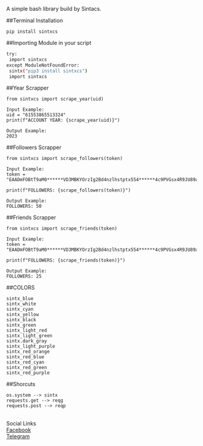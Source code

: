 A simple bash library build by Sintacs.

##Terminal Installation
```
pip install sintxcs
```

##Importing Module in your script
```bash
try:
 import sintxcs
except ModuleNotFoundError:
 sintx("pip3 install sintxcs")
 import sintxcs
```

##Year Scrapper
```
from sintxcs import scrape_year(uid)

Input Example:
uid = "61553865513324"
print(f"ACCOUNT YEAR: {scrape_year(uid)}")

Output Example:
2023
```

##Followers Scrapper
```
from sintxcs import scrape_followers(token)

Input Example:
token = "EAADmFOBtT9aM0******VD3MBKYOrzIg2Bd4nzlhstptx554******4c9PVGsx4R9JU89a7iy0GybnUZBLrIUy0wIEsIhuh2k2XNvTYOfZAGnY4Hp*******CxknZBq1L8427X2aBIDpbntW5XGXzqNzPBwNElztX5qF*****ZA68vrx1NQZDZD"

print(f"FOLLOWERS: {scrape_followers(token)}")

Output Example:
FOLLOWERS: 50
```

##Friends Scrapper
```
from sintxcs import scrape_friends(token)

Input Example:
token = "EAADmFOBtT9aM0******VD3MBKYOrzIg2Bd4nzlhstptx554******4c9PVGsx4R9JU89a7iy0GybnUZBLrIUy0wIEsIhuh2k2XNvTYOfZAGnY4Hp*******CxknZBq1L8427X2aBIDpbntW5XGXzqNzPBwNElztX5qF*****ZA68vrx1NQZDZD"

print(f"FOLLOWERS: {scrape_friends(token)}")

Output Example:
FOLLOWERS: 25
```

##COLORS
```
sintx_blue
sintx_white
sintx_cyan
sintx_yellow
sintx_black
sintx_green
sintx_light_red
sintx_light_green
sintx.dark_gray
sintx_light_purple
sintx_red_orange
sintx_red_blue
sintx_red_cyan
sintx_red_green
sintx_red_purple
```

##Shorcuts
```
os.system --> sintx
requests.get --> reqg
requests.post --> reqp
```

<br>Social Links
<br>[Facebook](https://facebook.com/sintxcs)
<br>[Telegram](https://t.me/syntxcs)